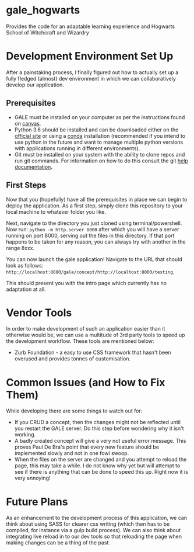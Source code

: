 # gale_hogwarts
Provides the code for an adaptable learning experience and Hogwarts School of Witchcraft and Wizardry

# Development Environment Set Up

After a painstaking process, I finally figured out how to actually set up a fully fledged (almost) dev environment in which we can collaboratively develop our application.

## Prerequisites
- GALE must be installed on your computer as per the instructions found on [canvas](https://canvas.tue.nl).
- Python 3.6 should be installed and can be downloaded either on the [official site](https://www.python.org/downloads/) or using a [conda](https://www.continuum.io/downloads) installation (recommended if you intend to use python in the future and want to manage multiple python versions with applications running in different environments).
- Git must be installed on your system with the ability to clone repos and run git commands. For information on how to do this consult the git [help documentation](https://help.github.com/articles/set-up-git/).

## First Steps
Now that you (hopefully) have all the prerequisites in place we can begin to deploy the application. As a first step, simply clone this repository to your local machine to whatever folder you like.

Next, navigate to the directory you just cloned using terminal/powershell. Now run: ```python -m http.server 8000``` after which you will have a server running on port 8000, serving out the files in this directory. If that port happens to be taken for any reason, you can always try with another in the range 8xxx.

You can now launch the gale application! Navigate to the URL that should look as follows: ```http://localhost:8080/gale/concept/http://localhost:8000/testing```.

This should present you with the intro page which currently has no adaptation at all.

# Vendor Tools

In order to make development of such an application easier than it otherwise would be, we can use a multitude of 3rd party tools to speed up the development workflow. These tools are mentioned below:

- Zurb Foundation - a easy to use CSS framework that hasn't been overused and provides tonnes of customisation.

# Common Issues (and How to Fix Them)

While developing there are some things to watch out for:
- If you CRUD a concept, then the changes might not be reflected until you restart the GALE server. Do this step before wondering why it isn't working.
- A badly created concept will give a very not useful error message. This proves Paul De Bra's point that every new feature should be implemented slowly and not in one fowl swoop.
- When the files on the server are changed and you attempt to reload the page, this may take a while. I do not know why yet but will attempt to see if there is anything that can be done to speed this up. Right now it is very annoying!

# Future Plans
As an enhancement to the development process of this application, we can think about using SASS for clearer css writing (which then has to be compiled, for instance via a gulp build process). We can also think about integrating live reload in to our dev tools so that reloading the page when making changes can be a thing of the past.
